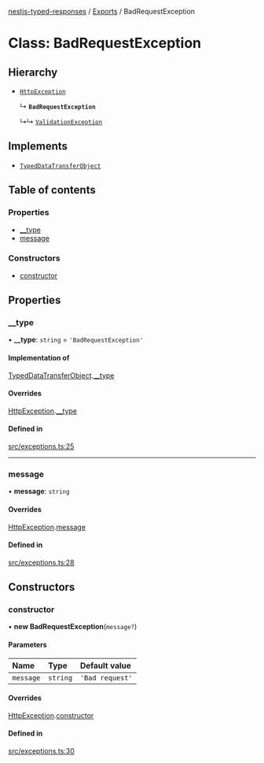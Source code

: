 [nestjs-typed-responses](../README.md) / [Exports](../modules.md) / BadRequestException

# Class: BadRequestException

## Hierarchy

- [`HttpException`](HttpException.md)

  ↳ **`BadRequestException`**

  ↳↳ [`ValidationException`](ValidationException.md)

## Implements

- [`TypedDataTransferObject`](../interfaces/TypedDataTransferObject.md)

## Table of contents

### Properties

- [\_\_type](BadRequestException.md#__type)
- [message](BadRequestException.md#message)

### Constructors

- [constructor](BadRequestException.md#constructor)

## Properties

### \_\_type

• **\_\_type**: `string` = `'BadRequestException'`

#### Implementation of

[TypedDataTransferObject](../interfaces/TypedDataTransferObject.md).[__type](../interfaces/TypedDataTransferObject.md#__type)

#### Overrides

[HttpException](HttpException.md).[__type](HttpException.md#__type)

#### Defined in

[src/exceptions.ts:25](https://github.com/igrek8/nestjs-typed-responses/blob/84f62b4/src/exceptions.ts#L25)

___

### message

• **message**: `string`

#### Overrides

[HttpException](HttpException.md).[message](HttpException.md#message)

#### Defined in

[src/exceptions.ts:28](https://github.com/igrek8/nestjs-typed-responses/blob/84f62b4/src/exceptions.ts#L28)

## Constructors

### constructor

• **new BadRequestException**(`message?`)

#### Parameters

| Name | Type | Default value |
| :------ | :------ | :------ |
| `message` | `string` | `'Bad request'` |

#### Overrides

[HttpException](HttpException.md).[constructor](HttpException.md#constructor)

#### Defined in

[src/exceptions.ts:30](https://github.com/igrek8/nestjs-typed-responses/blob/84f62b4/src/exceptions.ts#L30)
